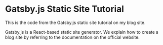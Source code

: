 # Gatsby.js Static Site Tutorial

This is the code from the Gatsby.js static site tutorial on my blog site.

Gatsby.js is a React-based static site generator. We explain how to create a blog site by referring to the documentation on the official website.